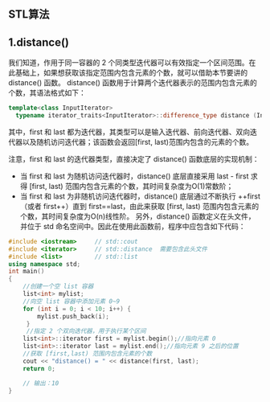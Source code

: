 ## STL算法

## 1.distance()
我们知道，作用于同一容器的 2 个同类型迭代器可以有效指定一个区间范围。在此基础上，如果想获取该指定范围内包含元素的个数，就可以借助本节要讲的 distance() 函数。
distance() 函数用于计算两个迭代器表示的范围内包含元素的个数，其语法格式如下： 
```cpp
template<class InputIterator>
  typename iterator_traits<InputIterator>::difference_type distance (InputIterator first, InputIterator last);
```
其中，first 和 last 都为迭代器，其类型可以是输入迭代器、前向迭代器、双向迭代器以及随机访问迭代器；该函数会返回[first, last)范围内包含的元素的个数。

注意，first 和 last 的迭代器类型，直接决定了 distance() 函数底层的实现机制：
* 当 first 和 last 为随机访问迭代器时，distance() 底层直接采用 last - first 求得 [first, last) 范围内包含元素的个数，其时间复杂度为O(1)常数阶；
* 当 first 和 last 为非随机访问迭代器时，distance() 底层通过不断执行 ++first（或者 first++）直到 first==last，由此来获取 [first, last) 范围内包含元素的个数，其时间复杂度为O(n)线性阶。
另外，distance() 函数定义在<iterator>头文件，并位于 std 命名空间中。因此在使用此函数前，程序中应包含如下代码： 
```cpp
#include <iostream>     // std::cout
#include <iterator>     // std::distance  需要包含此头文件
#include <list>         // std::list
using namespace std;
int main() 
{
    //创建一个空 list 容器
    list<int> mylist;
    //向空 list 容器中添加元素 0~9
    for (int i = 0; i < 10; i++) {
        mylist.push_back(i);
     }
     //指定 2 个双向迭代器，用于执行某个区间
    list<int>::iterator first = mylist.begin();//指向元素 0
    list<int>::iterator last = mylist.end();//指向元素 9 之后的位置
    //获取 [first,last) 范围内包含元素的个数
    cout << "distance() = " << distance(first, last);
    return 0;

    // 输出：10
}    
```   